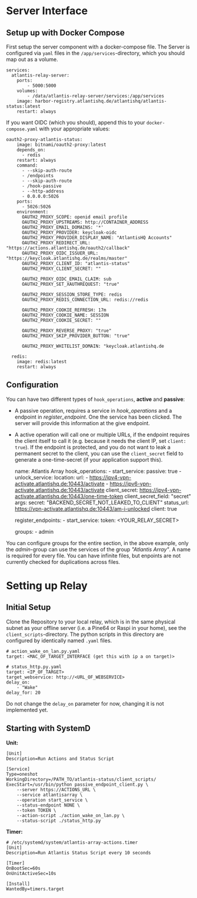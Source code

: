 # Server Interface
## Setup up with Docker Compose
First setup the server component with a docker-compose file. The Server is configured via `yaml` files in the `/app/services`-directory, which you should map out as a volume.

    services:
      atlantis-relay-server:
        ports:
            - 5000:5000
        volumes:
            - /data/atlantis-relay-server/services:/app/services
        image: harbor-registry.atlantishq.de/atlantishq/atlantis-status:latest
        restart: always

If you want OIDC (which you should), append this to your `docker-compose.yaml` with your appropriate values:

    oauth2-proxy-atlantis-status:
        image: bitnami/oauth2-proxy:latest
        depends_on:
          - redis
        restart: always
        command:
          - --skip-auth-route
          - /endpoints
          - --skip-auth-route
          - /hook-passive
          - --http-address
          - 0.0.0.0:5026
        ports:
          - 5026:5026
        environment:
          OAUTH2_PROXY_SCOPE: openid email profile
          OAUTH2_PROXY_UPSTREAMS: http://CONTAINER_ADDRESS
          OAUTH2_PROXY_EMAIL_DOMAINS: '*' 
          OAUTH2_PROXY_PROVIDER: keycloak-oidc
          OAUTH2_PROXY_PROVIDER_DISPLAY_NAME: "AtlantisHQ Accounts"
          OAUTH2_PROXY_REDIRECT_URL: "https://actions.atlantishq.de/oauth2/callback"
          OAUTH2_PROXY_OIDC_ISSUER_URL: "https://keycloak.atlantishq.de/realms/master"
          OAUTH2_PROXY_CLIENT_ID: "atlantis-status"
          OAUTH2_PROXY_CLIENT_SECRET: ""

          OAUTH2_PROXY_OIDC_EMAIL_CLAIM: sub 
          OAUTH2_PROXY_SET_XAUTHREQUEST: "true"

          OAUTH2_PROXY_SESSION_STORE_TYPE: redis
          OAUTH2_PROXY_REDIS_CONNECTION_URL: redis://redis

          OAUTH2_PROXY_COOKIE_REFRESH: 17m 
          OAUTH2_PROXY_COOKIE_NAME: SESSION
          OAUTH2_PROXY_COOKIE_SECRET: ""

          OAUTH2_PROXY_REVERSE_PROXY: "true"
          OAUTH2_PROXY_SKIP_PROVIDER_BUTTON: "true"

          OAUTH2_PROXY_WHITELIST_DOMAIN: "keycloak.atlantishq.de

      redis:
        image: redis:latest
        restart: always
        
## Configuration
You can have two different types of `hook_operations`, **active** and **passive**:

- A passive operation, requires a service in *hook_operations* and a endpoint in *register_endpoint*. One the service has been clicked. The server will provide this information at the give endpoint.
- A active operation will call one or multiple URLs, if the endpoint requires the client itself to call it (e.g. because it needs the client IP, set `client: true`). If the endpoint is protected, and you do not want to leak a permanent secret to the client, you can use the `client_secret` field to generate a one-time-secret (if your application support this).

    name: Atlantis Array
    hook_operations:
        - start_service:
            passive: true
        - unlock_service:
            location:
                url:
                   - https://ipv4-vpn-activate.atlantishq.de:10443/activate
                   - https://ipv6-vpn-activate.atlantishq.de:10443/activate
                client_secret: https://ipv4-vpn-activate.atlantishq.de:10443/one-time-token
                client_secret_field: "secret"
                args:
                    secret: "BACKEND_SECRET_NOT_LEAKED_TO_CLIENT"
            status_url: https://vpn-activate.atlantishq.de:10443/am-i-unlocked
            client: true

    register_endpoints:
        - start_service:
            token: <YOUR_RELAY_SECRET>

    groups:
        - admin

You can configure groups for the entire section, in the above example, only the *admin*-group can use the services of the group *"Atlantis Array"*. A name is required for every file. You can have infinite files, but enpoints are not currently checked for duplications across files.

# Setting up Relay
## Initial Setup
Clone the Repository to your local relay, which is in the same physical subnet as your offline server (i.e. a Pine64 or Raspi in your home), see the `client_scripts`-directory. The python scripts in this directory are configured by identically named `.yaml` files.

    # action_wake_on_lan.py.yaml 
    target: <MAC_OF_TARGET_INTERFACE (get this with ip a on target)>

    # status_http.py.yaml
    target: <IP_OF_TARGET>
    target_webservice: http://<URL_OF_WEBSERVICE>
    delay_on:
        - "Wake"
    delay_for: 20
    
Do not change the `delay_on` parameter for now, changing it is not implemented yet.

## Starting with SystemD
**Unit:**

    [Unit]
    Description=Run Actions and Status Script

    [Service]
    Type=oneshot
    WorkingDirectory=/PATH_TO/atlantis-status/client_scripts/
    ExecStart=/usr/bin/python passive_endpoint_client.py \
        --server https://ACTIONS_URL \
        --service atlantisarray \
        --operation start_service \
        --status-endpoint NONE \
        --token TOKEN \
        --action-script ./action_wake_on_lan.py \
        --status-script ./status_http.py

**Timer:**

    # /etc/systemd/system/atlantis-array-actions.timer
    [Unit]
    Description=Run Atlantis Status Script every 10 seconds

    [Timer]
    OnBootSec=60s
    OnUnitActiveSec=10s

    [Install]
    WantedBy=timers.target
